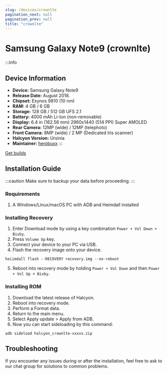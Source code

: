 ```yaml
---
slug: /devices/crownlte
pagination_next: null
pagination_prev: null
title: "crownlte"
---
```


# Samsung Galaxy Note9 (crownlte)
:::info
## Device Information

- **Device:** Samsung Galaxy Note9
- **Release Date:** August 2018.
- **Chipset:** 	Exynos 9810 (10 nm)
- **RAM:** 4  GB / 6 GB
- **Storage:** 128 GB / 512 GB UFS 2.1
- **Battery:** 4000 mAh Li-Ion (non-removable)
- **Display:** 6.4 in (162.56 mm) 2960x1440 (514 PPI) Super AMOLED
- **Rear Camera:** 12MP (wide) / 12MP (telephoto)
- **Front Camera:** 8MP (wide) / 2 MP (Dedicated Iris scanner)
- **Halcyon Version:** Ursinia
- **Maintainer:** [herobuxx](https://github.com/herobuxx)
:::

<a href="https://www.pling.com/p/2058150/" class="button button--primary">Get builds</a>

## Installation Guide
:::caution
Make sure to backup your data before proceeding.
:::

### Requirements
1. A Windows/Linux/macOS PC with ADB and Heimdall installed

### Installing Recovery
1. Enter Download mode by using a key combination `Power + Vol Down + Bixby`.
2. Press `Volume Up` key.
3. Connect your device to your PC via USB.
4. Flash the recovery image onto your device.
```
heiimdall flash --RECOVERY recovery.img --no-reboot
```
5. Reboot into recovery mode by holding `Power + Vol Down` and then `Power + Vol Up + Bixby`.

### Installing ROM
1. Download the latest release of Halcyon.
2. Reboot into recovery mode.
3. Perform a Format data.
4. Return to the main menu.
5. Select Apply update > Apply from ADB.
6. Now you can start sideloading by this command:
```
adb sideload halcyon_crownlte-xxxxx.zip
```

## Troubleshooting

If you encounter any issues during or after the installation, feel free to ask to our chat group for solutions to common problems.
